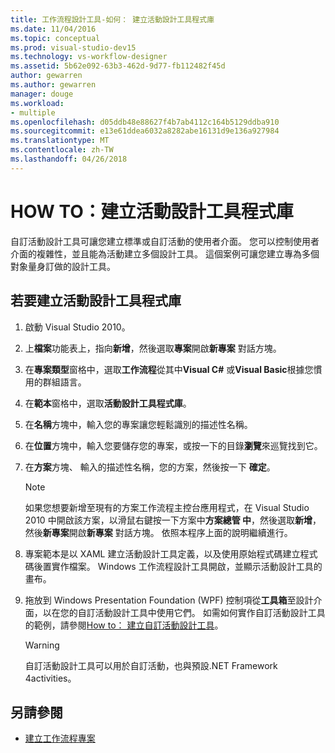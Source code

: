 ```yaml
---
title: 工作流程設計工具-如何： 建立活動設計工具程式庫
ms.date: 11/04/2016
ms.topic: conceptual
ms.prod: visual-studio-dev15
ms.technology: vs-workflow-designer
ms.assetid: 5b62e092-63b3-462d-9d77-fb112482f45d
author: gewarren
ms.author: gewarren
manager: douge
ms.workload:
- multiple
ms.openlocfilehash: d05ddb48e88627f4b7ab4112c164b5129ddba910
ms.sourcegitcommit: e13e61ddea6032a8282abe16131d9e136a927984
ms.translationtype: MT
ms.contentlocale: zh-TW
ms.lasthandoff: 04/26/2018
---
```

# <a name="how-to-create-an-activity-designer-library"></a>HOW TO：建立活動設計工具程式庫
自訂活動設計工具可讓您建立標準或自訂活動的使用者介面。 您可以控制使用者介面的複雜性，並且能為活動建立多個設計工具。 這個案例可讓您建立專為多個對象量身訂做的設計工具。

## <a name="to-create-an-activity-designer-library"></a>若要建立活動設計工具程式庫

1.  啟動 Visual Studio 2010。

2.  上**檔案**功能表上，指向**新增**，然後選取**專案**開啟**新專案** 對話方塊。

3.  在**專案類型**窗格中，選取**工作流程**從其中**Visual C#** 或**Visual Basic**根據您慣用的群組語言。

4.  在**範本**窗格中，選取**活動設計工具程式庫**。

5.  在**名稱**方塊中，輸入您的專案讓您輕鬆識別的描述性名稱。

6.  在**位置**方塊中，輸入您要儲存您的專案，或按一下的目錄**瀏覽**來巡覽找到它。

7.  在**方案**方塊、 輸入的描述性名稱，您的方案，然後按一下 **確定**。

    > [!NOTE]
    > 如果您想要新增至現有的方案工作流程主控台應用程式，在 Visual Studio 2010 中開啟該方案，以滑鼠右鍵按一下方案中**方案總管 中**，然後選取**新增**，然後**新專案**開啟**新專案** 對話方塊。 依照本程序上面的說明繼續進行。

8.  專案範本是以 XAML 建立活動設計工具定義，以及使用原始程式碼建立程式碼後置實作檔案。 Windows 工作流程設計工具開啟，並顯示活動設計工具的畫布。

9. 拖放到 Windows Presentation Foundation (WPF) 控制項從**工具箱**至設計介面，以在您的自訂活動設計工具中使用它們。  如需如何實作自訂活動設計工具的範例，請參閱[How to： 建立自訂活動設計工具](/dotnet/framework/windows-workflow-foundation/how-to-create-a-custom-activity-designer)。

    > [!WARNING]
    > 自訂活動設計工具可以用於自訂活動，也與預設.NET Framework 4activities。

## <a name="see-also"></a>另請參閱

- [建立工作流程專案](../workflow-designer/creating-a-workflow-project.md)
